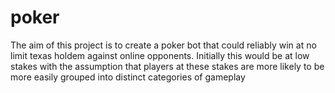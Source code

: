 # poker
The aim of this project is to create a poker bot that could reliably win at no limit texas holdem against online opponents. Initially this would be at low stakes with the assumption that players at these stakes are more likely to be more easily grouped into distinct categories of gameplay
